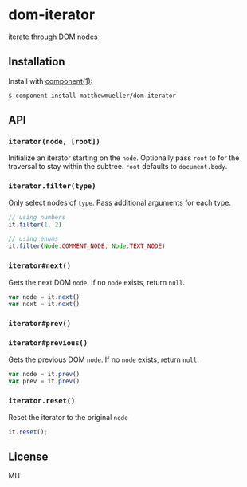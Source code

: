 
# dom-iterator

  iterate through DOM nodes

## Installation

  Install with [component(1)](http://component.io):

    $ component install matthewmueller/dom-iterator

## API

### `iterator(node, [root])`

Initialize an iterator starting on the `node`. Optionally pass `root` to for the traversal to stay within the subtree. `root` defaults to `document.body`.

### `iterator.filter(type)`

Only select nodes of `type`. Pass additional arguments for each type.

```js
// using numbers
it.filter(1, 2)

// using enums
it.filter(Node.COMMENT_NODE, Node.TEXT_NODE)
```

### `iterator#next()`

Gets the next DOM `node`. If no `node` exists, return `null`.

```js
var node = it.next()
var next = it.next()
```

### `iterator#prev()`
### `iterator#previous()`

Gets the previous DOM `node`. If no `node` exists, return `null`.

```js
var node = it.prev()
var prev = it.prev()
```

### `iterator.reset()`

Reset the iterator to the original `node`

```js
it.reset();
```

## License

  MIT
